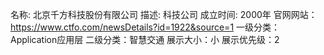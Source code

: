 名称: 北京千方科技股份有限公司
描述: 科技公司
成立时间: 2000年
官网网站：https://www.ctfo.com/newsDetails?id=1922&source=1
一级分类：Application应用层
二级分类：智慧交通
展示大小：小
展示优先级：2